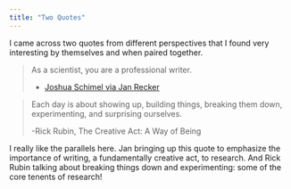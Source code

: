 ```yaml
---
title: "Two Quotes"
---
```


I came across two quotes from different perspectives that I found very interesting by themselves and when paired together.

> As a scientist, you are a professional writer.
>
> - [Joshua Schimel via Jan Recker](https://www.linkedin.com/posts/michaelrosemann_as-a-scientist-you-are-a-professional-writer-activity-7262682938578714624-vHBw/)


> Each day is about showing up, building things, breaking them down, experimenting, and surprising ourselves.
>
> -Rick Rubin, The Creative Act: A Way of Being

I really like the parallels here. 
Jan bringing up this quote to emphasize the importance of writing, a fundamentally creative act, to research. 
And Rick Rubin talking about breaking things down and experimenting: some of the core tenents of research!

